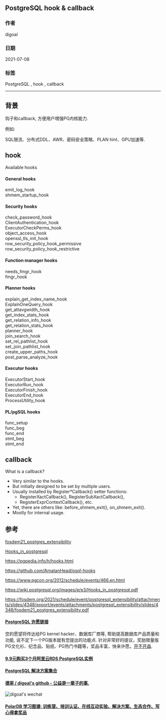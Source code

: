 ## PostgreSQL hook & callback   
  
### 作者  
digoal  
  
### 日期  
2021-07-08  
  
### 标签  
PostgreSQL , hook , callback  
  
----  
  
## 背景  
钩子和callback, 方便用户增强PG内核能力.   
  
例如:   
  
SQL限流、分布式DDL、AWR、密码安全策略、PLAN hint、GPU加速等.   
  
## hook  
Available hooks  
  
#### General hooks  
emit_log_hook  
shmem_startup_hook  
  
#### Security hooks  
check_password_hook  
ClientAuthentication_hook  
ExecutorCheckPerms_hook  
object_access_hook  
openssl_tls_init_hook  
row_security_policy_hook_permissive  
row_security_policy_hook_restrictive  
  
#### Function manager hooks  
needs_fmgr_hook  
fmgr_hook  
  
#### Planner hooks  
explain_get_index_name_hook  
ExplainOneQuery_hook  
get_attavgwidth_hook  
get_index_stats_hook  
get_relation_info_hook  
get_relation_stats_hook  
planner_hook  
join_search_hook  
set_rel_pathlist_hook  
set_join_pathlist_hook  
create_upper_paths_hook  
post_parse_analyze_hook  
  
#### Executor hooks  
ExecutorStart_hook  
ExecutorRun_hook  
ExecutorFinish_hook  
ExecutorEnd_hook  
ProcessUtility_hook  
  
#### PL/pgSQL hooks  
func_setup  
func_beg  
func_end  
stmt_beg  
stmt_end  
  
  
## callback  
  
What is a callback?  
- Very similar to the hooks.  
- But initially designed to be set by multiple users.  
- Usually installed by Register*Callback() setter functions:  
    - RegisterXactCallback(), RegisterSubXactCallback(),  
    - RegisterExprContextCallback(), etc.  
- Yet, there are others like: before_shmem_exit(), on_shmem_exit().  
- Mostly for internal usage.  
  
  
  
## 参考  
[fosdem21_postgres_extensibility](20210708_04_doc_002.pdf)  
  
[Hooks_in_postgresql](20210708_04_doc_001.pdf)  
  
https://pgpedia.info/h/hooks.html  
  
https://github.com/AmatanHead/psql-hooks  
  
https://www.pgcon.org/2012/schedule/events/466.en.html  
  
https://wiki.postgresql.org/images/e/e3/Hooks_in_postgresql.pdf  
  
https://fosdem.org/2021/schedule/event/postgresql_extensibility/attachments/slides/4348/export/events/attachments/postgresql_extensibility/slides/4348/fosdem21_postgres_extensibility.pdf  
  
  
  
#### [PostgreSQL 许愿链接](https://github.com/digoal/blog/issues/76 "269ac3d1c492e938c0191101c7238216")
您的愿望将传达给PG kernel hacker、数据库厂商等, 帮助提高数据库产品质量和功能, 说不定下一个PG版本就有您提出的功能点. 针对非常好的提议，奖励限量版PG文化衫、纪念品、贴纸、PG热门书籍等，奖品丰富，快来许愿。[开不开森](https://github.com/digoal/blog/issues/76 "269ac3d1c492e938c0191101c7238216").  
  
  
#### [9.9元购买3个月阿里云RDS PostgreSQL实例](https://www.aliyun.com/database/postgresqlactivity "57258f76c37864c6e6d23383d05714ea")
  
  
#### [PostgreSQL 解决方案集合](https://yq.aliyun.com/topic/118 "40cff096e9ed7122c512b35d8561d9c8")
  
  
#### [德哥 / digoal's github - 公益是一辈子的事.](https://github.com/digoal/blog/blob/master/README.md "22709685feb7cab07d30f30387f0a9ae")
  
  
![digoal's wechat](../pic/digoal_weixin.jpg "f7ad92eeba24523fd47a6e1a0e691b59")
  
  
#### [PolarDB 学习图谱: 训练营、培训认证、在线互动实验、解决方案、生态合作、写心得拿奖品](https://www.aliyun.com/database/openpolardb/activity "8642f60e04ed0c814bf9cb9677976bd4")
  
